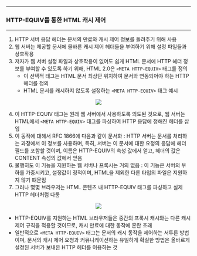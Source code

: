 -----
### HTTP-EQUIV를 통한 HTML 캐시 제어
-----
1. HTTP 서버 응답 헤더는 문서의 만료와 캐시 제어 정보를 돌려주기 위해 사용
2. 웹 서버는 제공할 문서에 올바른 캐시 제어 헤더들을 부여하기 위해 설정 파일들과 상호작용
3. 저자가 웹 서버 설정 파일과 상호작용이 없어도 쉽게 HTML 문서에 HTTP 헤더 정보를 부여할 수 있도록 하기 위해, HTML 2.0은 ```<META HTTP-EQUIV>``` 태그를 정의
   - 이 선택적 태그는 HTML 문서 최상단 위치하여 문서와 연동되어야 하는 HTTP 헤더를 정의
   - HTML 문서를 캐시하지 않도록 설정하는 ```<META HTTP-EQUIV>``` 태그 예시
<div align="center">
<img src="https://github.com/user-attachments/assets/3c000bfe-ad6e-4f90-9b14-6e2fc4400a57">
</div>

4. 이 HTTP-EQUIV 태그는 원래 웹 서버에서 사용하도록 의도된 것으로, 웹 서버는 HTML에서 ```<META HTTP-EQUIV>``` 태그를 파싱하여 HTTP 응답에 정해진 헤더를 삽입
5. 이 동작에 대해서 RFC 1866에 다음과 같이 문서화 : HTTP 서버는 문서를 처리하는 과정에서 이 정보를 사용하며, 특히, 서버는 이 문서에 대한 요청의 응답에 헤더 필드를 포함할 것이며, 이름은 HTTP-EQUIV의 속성 값에서 얻고, 헤더의 값은 CONTENT 속성의 값에서 얻음
6. 불행히도 이 기능을 지원하는 웹 서버나 프록시는 거의 없음 : 이 기능은 서버의 부하를 가중시키고, 설정값이 정적이며, HTML을 제외한 다른 타입의 파일은 지원하지 않기 떄문임
7. 그러나 몇몇 브라우저는 HTML 콘텐츠 내 HTTP-EQUIV 태그를 파싱하고 실제 HTTP 헤더처럼 다룸
<div align="center">
<img src="https://github.com/user-attachments/assets/3ff7adca-b80b-466d-9e3b-8af753a169ea">
</div>

   - HTTP-EQUIV를 지원하는 HTML 브라우저들은 중간의 프록시 캐시와는 다른 캐시 제어 규칙을 적용할 것이므로, 캐시 만료에 대한 동작에 혼란 초래
   - 일반적으로 ```<META HTTP-EQUIV>``` 태그는 문서의 캐시 동작을 제어하는 서투른 방법이며, 문서의 캐시 제어 요청과 커뮤니케이션하는 유일하게 확실한 방법은 올바르게 설정된 서버가 보내온 HTTP 헤더를 이용하는 것

